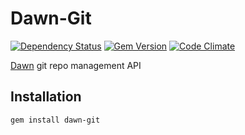 Dawn-Git
========
[![Dependency Status](https://gemnasium.com/dawn/dawn-git.svg)](https://gemnasium.com/dawn/dawn-git)
[![Gem Version](https://badge.fury.io/rb/dawn-git.svg)](http://badge.fury.io/rb/dawn-git)
[![Code Climate](https://codeclimate.com/github/dawn/dawn-git.png)](https://codeclimate.com/github/dawn/dawn-git)

[Dawn](https://github.com/dawn/dawn) git repo management API

## Installation
```shell
gem install dawn-git
```
